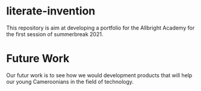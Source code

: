 # literate-invention
This repository is aim at developing a portfolio for the Allbright Academy for the first session of summerbreak 2021.
# Future Work
Our futur work is to see how we would development products that will help our young Cameroonians in the field of technology.
